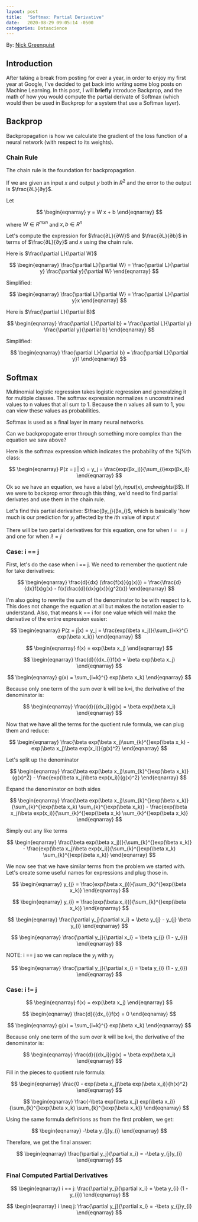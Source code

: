```yaml
---
layout: post
title:  "Softmax: Partial Derivative"
date:   2020-08-29 09:05:14 -0500
categories: Datascience
---
```

<style type="text/css">
    .center-image
    {
        margin: 0 auto;
        display: block;
    }
</style>

<script type="text/x-mathjax-config">
      MathJax.Hub.Config({
        tex2jax: {
          skipTags: ['script', 'noscript', 'style', 'textarea', 'pre'],
          inlineMath: [['$','$']]
        }
      });
</script>
<script type="text/javascript" async src="https://cdnjs.cloudflare.com/ajax/libs/mathjax/2.7.5/MathJax.js?config=TeX-MML-AM_CHTML" async></script>
By: [Nick Greenquist](https://nickgreenquist.github.io/)

## Introduction
After taking a break from posting for over a year, in order to enjoy my first year at Google, I've decided to get back into writing some blog posts on Machine Learning. In this post, I will **briefly** introduce Backprop, and the math of how you would compute the partial derivate of Softmax (which would then be used in Backprop for a system that use a Softmax layer). 

## Backprop
Backpropagation is how we calculate the gradient of the loss function of a neural network (with respect to its weights).

### Chain Rule
The chain rule is the foundation for backpropagation.

If we are given an input $x$ and output $y$ both in $R^2$ and the error to the output is $\frac{∂L}{∂y}$.

Let

$$ \begin{eqnarray}
y = W x + b
\end{eqnarray}
$$

where $W ∈ R^{mxn}$ and $x,b ∈ R^n$

Let's compute the expression for $\frac{∂L}{∂W}$ and $\frac{∂L}{∂b}$ in terms of $\frac{∂L}{∂y}$ and $x$ using the chain rule. 

Here is $\frac{\partial L}{\partial W}$

$$ \begin{eqnarray}
\frac{\partial L}{\partial W} = \frac{\partial L}{\partial y} \frac{\partial y}{\partial W}
\end{eqnarray}
$$

Simplified:

$$ \begin{eqnarray}
\frac{\partial L}{\partial W} = \frac{\partial L}{\partial y}x
\end{eqnarray}
$$

Here is $\frac{\partial L}{\partial B}$

$$ \begin{eqnarray}
\frac{\partial L}{\partial b} = \frac{\partial L}{\partial y} \frac{\partial y}{\partial b}
\end{eqnarray}
$$

Simplified:

$$ \begin{eqnarray}
\frac{\partial L}{\partial b} = \frac{\partial L}{\partial y}1
\end{eqnarray}
$$


## Softmax
Multinomial logistic regression takes logistic regression and generalzing it for multiple classes.
The softmax expression normalizes n unconstrained values to n values that all sum to 1. Because the n values all sum to 1, you can view these values as probabilities. 

Softmax is used as a final layer in many neural networks.

Can we backpropogate error through something more complex than the equation we saw above?

Here is the softmax expression which indicates the probability of the %j%th class:

$$ \begin{eqnarray}
P(z = j | x) = y_j = \frac{exp(βx_j)}{\sum_{i}exp(βx_i)}
\end{eqnarray}
$$

Ok so we have an equation, we have a label ($y), input ($x$), and weights ($β$). If we were to backprop error through this thing, we'd need to find partial derivates and use them in the chain rule. 

Let's find this partial derivaitve: $\frac{βy_j}{βx_i}$, which is basically 'how much is our prediction for $y_j$ affected by the $i$th value of input $x$'

There will be two partial derivatives for this equation, one for when $i==j$ and one for when $i != j$

### Case: i == j
First, let's do the case when i == j. We need to remember the quotient rule for take derivatives:

$$ \begin{eqnarray}
\frac{d}{dx} (\frac{f(x)}{g(x)}) = \frac{\frac{d}{dx}f(x)g(x) - f(x)\frac{d}{dx}g(x)}{g^2(x)}
\end{eqnarray}
$$

I'm also going to rewrite the sum of the denominator to be with respect to k. This does not change the equation at all but makes the notation easier to understand. Also, that means k == i for one value which will make the derivative of the entire expression easier:

$$ \begin{eqnarray}
P(z = j|x) = y_j = \frac{exp(\beta x_j)}{\sum_{i=k}^{} exp(\beta x_k)}
\end{eqnarray}
$$

$$ \begin{eqnarray}
f(x) = exp(\beta x_j)
\end{eqnarray}
$$

$$ \begin{eqnarray}
\frac{d}{{dx_i}}f(x) = \beta exp(\beta x_j)
\end{eqnarray}
$$

$$ \begin{eqnarray}
g(x) = \sum_{i=k}^{} exp(\beta x_k)
\end{eqnarray}
$$

Because only one term of the sum over k will be k=i, the derivative of the denominator is:

$$ \begin{eqnarray}
\frac{d}{{dx_i}}g(x) = \beta exp(\beta x_i)
\end{eqnarray}
$$

Now that we have all the terms for the quotient rule formula, we can plug them and reduce:

$$ \begin{eqnarray}
\frac{\beta exp(\beta x_j)\sum_{k}^{}exp(\beta x_k) - exp(\beta x_j)\beta exp(x_i)}{g(x)^2}
\end{eqnarray}
$$

Let's split up the denominator

$$ \begin{eqnarray}
\frac{\beta exp(\beta x_j)\sum_{k}^{}exp(\beta x_k)}{g(x)^2} - \frac{exp(\beta x_j)\beta exp(x_i)}{g(x)^2}
\end{eqnarray}
$$

Expand the denominator on both sides

$$ \begin{eqnarray}
\frac{\beta exp(\beta x_j)\sum_{k}^{}exp(\beta x_k)}{\sum_{k}^{}exp(\beta x_k) \sum_{k}^{}exp(\beta x_k)} - \frac{exp(\beta x_j)\beta exp(x_i)}{\sum_{k}^{}exp(\beta x_k) \sum_{k}^{}exp(\beta x_k)}
\end{eqnarray}
$$

Simply out any like terms

$$ \begin{eqnarray}
\frac{\beta exp(\beta x_j))}{\sum_{k}^{}exp(\beta x_k)} - \frac{exp(\beta x_j)\beta exp(x_i)}{\sum_{k}^{}exp(\beta x_k) \sum_{k}^{}exp(\beta x_k)}
\end{eqnarray}
$$

We now see that we have similar terms from the problem we started with. Let's create some useful names for expressions and plug those in. 

$$ \begin{eqnarray}
y_{j} = \frac{exp(\beta x_j))}{\sum_{k}^{}exp(\beta x_k)}
\end{eqnarray}
$$

$$ \begin{eqnarray}
y_{i} = \frac{exp(\beta x_i))}{\sum_{k}^{}exp(\beta x_k)}
\end{eqnarray}
$$

$$ \begin{eqnarray}
\frac{\partial y_j}{\partial x_i} = \beta y_{j} - y_{j} \beta y_{i}
\end{eqnarray}
$$

$$ \begin{eqnarray}
\frac{\partial y_j}{\partial x_i} = \beta y_{j} (1 - y_{i})
\end{eqnarray}
$$

NOTE: i == j so we can replace the $y_{j}$ with $y_{i}$

$$ \begin{eqnarray}
\frac{\partial y_j}{\partial x_i} = \beta y_{i} (1 - y_{i})
\end{eqnarray}
$$

### Case: i != j

$$ \begin{eqnarray}
f(x) = exp(\beta x_j)
\end{eqnarray}
$$

$$ \begin{eqnarray}
\frac{d}{{dx_i}}f(x) = 0
\end{eqnarray}
$$

$$ \begin{eqnarray}
g(x) = \sum_{i=k}^{} exp(\beta x_k)
\end{eqnarray}
$$

Because only one term of the sum over k will be k=i, the derivative of the denominator is:

$$ \begin{eqnarray}
\frac{d}{{dx_i}}g(x) = \beta exp(\beta x_i)
\end{eqnarray}
$$

Fill in the pieces to quotient rule formula:

$$ \begin{eqnarray}
\frac{0 - exp(\beta x_j)\beta exp(\beta x_i)}{h(x)^2}
\end{eqnarray}
$$

$$ \begin{eqnarray}
\frac{-\beta exp(\beta x_j) exp(\beta x_i)}{\sum_{k}^{}exp(\beta x_k) \sum_{k}^{}exp(\beta x_k)}
\end{eqnarray}
$$

Using the same formula definitions as from the first problem, we get:

$$ \begin{eqnarray}
-\beta y_{j}y_{i}
\end{eqnarray}
$$

Therefore, we get the final answer:

$$ \begin{eqnarray}
\frac{\partial y_j}{\partial x_i} = -\beta y_{j}y_{i}
\end{eqnarray}
$$

### Final Computed Partial Derivatives

$$ \begin{eqnarray}
i == j: \frac{\partial y_j}{\partial x_i} = \beta y_{i} (1 - y_{i})
\end{eqnarray}
$$

$$ \begin{eqnarray}
i \neq j: \frac{\partial y_j}{\partial x_i} = -\beta y_{j}y_{i}
\end{eqnarray}
$$